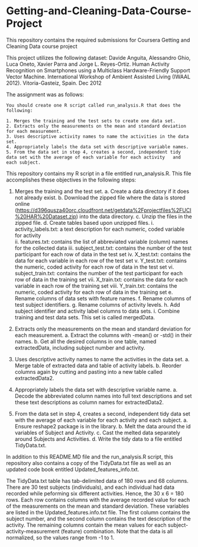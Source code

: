 # Getting-and-Cleaning-Data-Course-Project
This repository contains the required submissions for Coursera Getting and Cleaning Data course project

This project utilizes the following dataset:
Davide Anguita, Alessandro Ghio, Luca Oneto, Xavier Parra and Jorge L. Reyes-Ortiz. Human Activity Recognition on Smartphones using a Multiclass Hardware-Friendly Support Vector Machine. International Workshop of Ambient Assisted Living (IWAAL 2012). Vitoria-Gasteiz, Spain. Dec 2012

The assignment was as follows:

    You should create one R script called run_analysis.R that does the following:

    1. Merges the training and the test sets to create one data set.
    2. Extracts only the measurements on the mean and standard deviation for each measurement. 
    3. Uses descriptive activity names to name the activities in the data set.
    4. Appropriately labels the data set with descriptive variable names. 
    5. From the data set in step 4, creates a second, independent tidy data set with the average of each variable for each activity   and each subject.

This repository contains my R script in a file entitled run_analysis.R.  This file accomplishes these objectives in the following steps:

1.  Merges the training and the test set.
  a.  Create a data directory if it does not already exist.
  b.  Download the zipped file where the data is stored online (https://d396qusza40orc.cloudfront.net/getdata%2Fprojectfiles%2FUCI%20HAR%20Dataset.zip) into the data directory.
  c.  Unzip the files in the zipped file.
  d.  Create tables based upon unzipped files.
    i.      activity_labels.txt: a text description for each numeric, coded variable for activity  
    ii.     features.txt: contains the list of abbreviated variable (column) names for the collected data
    iii.    subject_test.txt:  contains the number of the test participant for each row of data in the test set
    iv.     X_test.txt:  contains the data for each variable in each row of the test set
    v.      Y_test.txt: contains the numeric, coded activity for each row of data in the test set
    vi.     subject_train.txt:  contains the number of the test participant for each row of data in the training set
    vii.    X_train.txt:  contains the data for each variable in each row of the training set
    viii.   Y_train.txt:  contains the numeric, coded activity for each row of data in the training set
  e.  Rename columns of data sets with feature names.
  f.  Rename columns of test subject identifiers.
  g.  Rename columns of activity levels.
  h.  Add subject identifier and activity label columns to data sets.
  i.  Combine training and test data sets.  This set is called mergedData.

2.  Extracts only the measurements on the mean and standard deviation for each measurement.
  a.  Extract the columns with -mean() or -std() in their names.
  b.  Get all the desired columns in one table, named extractedData, including subject number and activity.
  
3.  Uses descriptive activity names to name the activities in the data set.
  a.  Merge table of extracted data and table of activity labels.
  b.  Reorder columns again by cutting and pasting into a new table called extractedData2.
  
4.  Appropriately labels the data set with descriptive variable name.
  a.  Decode the abbreviated column names into full text descriptions and set these text descriptions as column names for extractedData2.
  
5.  From the data set in step 4, creates a second, independent tidy data set with the average of each variable for each activity and each subject.
  a.  Ensure reshape2 package is in the library.
  b.  Melt the data around the id variables of Subject and Activity.
  c.  Cast the melted data separately around Subjects and Activities.
  d.  Write the tidy data to a file entitled TidyData.txt.
  
In addition to this README.MD file and the run_analysis.R script, this repository also contains a copy of the TidyData.txt file as well as an updated code book entitled Updated_features_info.txt.  

The TidyData.txt table has tab-delimited data of 180 rows and 68 columns.  There are 30 test subjects (individuals), and each individual had data recorded while peforming six different activities.  Hence, the 30 x 6 = 180 rows.  Each row contains columns with the average recorded value for each of the measurements on the mean and standard deviation.  These variables are listed in the Updated_features.info.txt file.  The first column contains the subject number, and the second column contains the text description of the activity.  The remaining columns contain the mean values for each subject-activity-measurement (feature) combination.  Note that the data is all normalized, so the values range from -1 to 1.  
  
